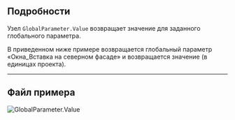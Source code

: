 ## Подробности
Узел `GlobalParameter.Value` возвращает значение для заданного глобального параметра.

В приведенном ниже примере возвращается глобальный параметр «Окна_Вставка на северном фасаде» и возвращается значение (в единицах проекта).
___
## Файл примера

![GlobalParameter.Value](./Revit.Elements.GlobalParameter.Value_img.jpg)

